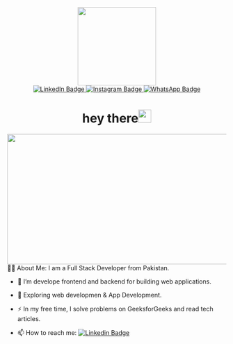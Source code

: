 <div id="header" align="center">
  <img src="https://i.giphy.com/media/v1.Y2lkPTc5MGI3NjExcXphMG04NHJsYzdxYm9qN3E0ZGpobTNrYWxjbm1rdHJpMnI3dXU4NiZlcD12MV9pbnRlcm5hbF9naWZfYnlfaWQmY3Q9Zw/RbtJJPft2P7rcpbBdb/giphy.gif" width="180"/>
  <div id="badges">
    <a href="https://www.linkedin.com/in/mohtashimkhan17/">
      <img src="https://img.shields.io/badge/LinkedIn-blue?style=for-the-badge&logo=linkedin&logoColor=white" alt="LinkedIn Badge"/>
    </a>
    <a href="https://www.instagram.com/_.its_me_mariooo._/">
      <img src="https://img.shields.io/badge/Instagram-red?style=for-the-badge&logo=instagram&logoColor=white" alt="Instagram Badge"/>
    </a>
    <a href="https://api.whatsapp.com/send/?phone=%2B92282359199&text&type=phone_number&app_absent=0">
      <img src="https://img.shields.io/badge/WhatsApp-lime?style=for-the-badge&logo=whatsapp&logoColor=white" alt="WhatsApp Badge"/>
    </a>
  </div>
  <img src="https://komarev.com/ghpvc/?username=Kunzete&style=flat-square&color=blue" alt=""/>
  <h1>hey there<img src="https://media.giphy.com/media/hvRJCLFzcasrR4ia7z/giphy.gif" width="30px"/></h1>
</div>

<div align="center">
  <img src="https://media.giphy.com/media/dWesBcTLavkZuG35MI/giphy.gif" width="600" height="300"/>
</div>

<div id="About-me">
  👨‍💻 About Me:
  I am a Full Stack Developer from Pakistan.
  
  - :telescope: I’m develope frontend and backend for building web applications.
  
  - :seedling: Exploring web developmen & App Development.
  
  - :zap: In my free time, I solve problems on GeeksforGeeks and read tech articles.
  
  - :mailbox: How to reach me: [![Linkedin Badge](https://img.shields.io/badge/-Mohtashim-blue?style=flat&logo=Linkedin&logoColor=white)](https://www.linkedin.com/in/mohtashimkhan17/)
</div>
